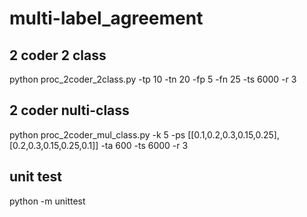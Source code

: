 # multi-label_agreement

## 2 coder 2 class
python proc_2coder_2class.py -tp 10 -tn 20 -fp 5 -fn 25 -ts 6000 -r 3

## 2 coder nulti-class
python proc_2coder_mul_class.py -k 5 -ps [[0.1,0.2,0.3,0.15,0.25],[0.2,0.3,0.15,0.25,0.1]] -ta 600 -ts 6000 -r 3

## unit test
 python -m unittest
